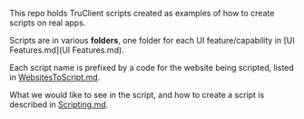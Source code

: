This repo holds TruClient scripts created as examples of how to create scripts on real apps.

Scripts are in various **folders**, one folder for each UI feature/capability in [UI Features.md](UI Features.md).

Each script name is prefixed by a code for the website being scripted, listed in [WebsitesToScript.md](WebsitesToScript.md). 

What we would like to see in the script, and how to create a script is described in [Scripting.md](Scripting.md).


